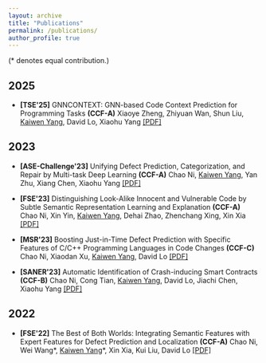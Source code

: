 ```yaml
---
layout: archive
title: "Publications"
permalink: /publications/
author_profile: true
---
```

(* denotes equal contribution.)

## 2025
- **[TSE'25]** GNNCONTEXT: GNN-based Code Context Prediction for Programming Tasks **(CCF-A)** Xiaoye Zheng, Zhiyuan Wan, Shun Liu, <u>Kaiwen Yang</u>, David Lo, Xiaohu Yang   [\[PDF\]](https://kwyangg.github.io/files/Unifying_Defect_Prediction_Categorization_and_Repair_by_Multi-Task_Deep_Learning.pdf)


## 2023

- **[ASE-Challenge'23]** Unifying Defect Prediction, Categorization, and Repair by Multi-task Deep Learning **(CCF-A)** Chao Ni, <u>Kaiwen Yang</u>, Yan Zhu, Xiang Chen, Xiaohu Yang   [\[PDF\]](https://kwyangg.github.io/files/Unifying_Defect_Prediction_Categorization_and_Repair_by_Multi-Task_Deep_Learning.pdf)
- **[FSE'23]** Distinguishing Look-Alike Innocent and Vulnerable Code by Subtle Semantic Representation Learning and Explanation **(CCF-A)** Chao Ni, Xin Yin, <u>Kaiwen Yang</u>, Dehai Zhao, Zhenchang Xing, Xin Xia  [\[PDF\]](https://kwyangg.github.io/files/Distinguishing_Look-Alike_Innocent_and_Vulnerable_Code_by_Subtle_Semantic_Representation_Learning_and_Explanation.pdf)

- **[MSR'23]** Boosting Just-in-Time Defect Prediction with Specific Features of C/C++ Programming Languages in Code Changes **(CCF-C)** Chao Ni, Xiaodan Xu, <u>Kaiwen Yang</u>, David Lo  [\[PDF\]](https://kwyangg.github.io/files/Boosting_Just-in-Time_Defect_Prediction_with_Specific_Features_of_C/C++_Programming_Languages_in_Code_Changes.pdf)

- **[SANER'23]** Automatic Identification of Crash-inducing Smart Contracts **(CCF-B)** Chao Ni, Cong Tian, <u>Kaiwen Yang</u>, David Lo, Jiachi Chen, Xiaohu Yang  [\[PDF\]](https://kwyangg.github.io/files/Automatic_Identification_of_Crash-inducing_Smart_Contracts.pdf)

## 2022

- **[FSE'22]** The Best of Both Worlds: Integrating Semantic Features with Expert Features for Defect Prediction and Localization **(CCF-A)** Chao Ni, Wei Wang\*, <u>Kaiwen Yang</u>\*, Xin Xia, Kui Liu, David Lo [\[PDF\]](https://kwyangg.github.io/files/The_Best_of_Both_Worlds-_Integrating_Semantic_Features_with_Expert_Features_for_Defect_Prediction_and_Localization.pdf)


